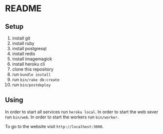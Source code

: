 # README

## Setup

  1. install git
  2. install ruby
  3. install postgresql
  4. install redis
  5. install imagemagick
  6. install heroku cli
  7. clone this repository
  8. run `bundle install`
  9. run `bin/rake db:create`
  10. run `bin/postdeploy`


## Using

In order to start all services run `heroku local`. In order to start the web sever run `bin/web`. In order to start the workers run `bin/worker`.

To go to the website visit `http://localhost:3000`.
